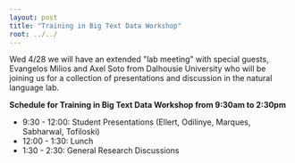 ```yaml
---
layout: post
title: "Training in Big Text Data Workshop"
root: ../../
---
```


Wed 4/28 we will have an extended "lab meeting" with special guests,
Evangelos Milios and Axel Soto from Dalhousie University who will
be joining us for a collection of presentations and discussion in
the natural language lab.

**Schedule for Training in Big Text Data Workshop from 9:30am to 2:30pm**

-   9:30 - 12:00: Student Presentations (Ellert, Odilinye, Marques, Sabharwal, Tofiloski)
-   12:00 - 1:30: Lunch
-   1:30 - 2:30: General Research Discussions

